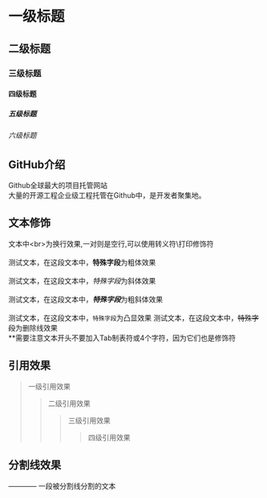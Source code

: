 # 一级标题
## 二级标题
### 三级标题
#### 四级标题
##### 五级标题
###### 六级标题


## GitHub介绍

  Github全球最大的项目托管网站<br>大量的开源工程企业级工程托管在Github中，是开发者聚集地。


## 文本修饰
  文本中\<br\>为换行效果,一对则是空行,可以使用转义符\\打印修饰符<br><br>
  测试文本，在这段文本中，**特殊字段**为粗体效果<br><br>
  测试文本，在这段文本中，*特殊字段*为斜体效果<br><br>
  测试文本，在这段文本中，***特殊字段***为粗斜体效果<br><br>
  测试文本，在这段文本中，`特殊字段`为凸显效果
  测试文本，在这段文本中，~~特殊字段~~为删除线效果<br>
  **需要注意文本开头不要加入Tab制表符或4个字符，因为它们也是修饰符

## 引用效果

> 一级引用效果
>> 二级引用效果
>>> 三级引用效果
>>>> 四级引用效果

## 分割线效果

————
  一段被分割线分割的文本


  

